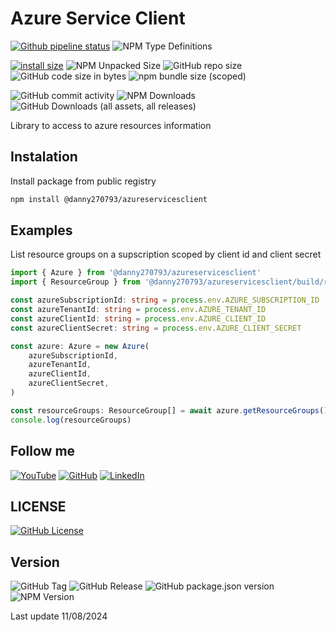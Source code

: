 # Azure Service Client

[![Github pipeline status](https://github.com/danny270793/AzureServiceClient/actions/workflows/releaser.yaml/badge.svg)](https://github.com/danny270793/AzureServiceClient/actions/workflows/releaser.yaml)
![NPM Type Definitions](https://img.shields.io/npm/types/@danny270793/azureservicesclient)

[![install size](https://packagephobia.com/badge?p=@danny270793/AzureServiceClient)](https://packagephobia.com/result?p=@danny270793/azureservicesclient)
![NPM Unpacked Size](https://img.shields.io/npm/unpacked-size/@danny270793/azureservicesclient)
![GitHub repo size](https://img.shields.io/github/repo-size/danny270793/AzureServiceClient)
![GitHub code size in bytes](https://img.shields.io/github/languages/code-size/danny270793/AzureServiceClient)
![npm bundle size (scoped)](https://img.shields.io/bundlephobia/min/@danny270793/azureservicesclient)

![GitHub commit activity](https://img.shields.io/github/commit-activity/m/danny270793/AzureServiceClient)
![NPM Downloads](https://img.shields.io/npm/dy/@danny270793/azureservicesclient)
![GitHub Downloads (all assets, all releases)](https://img.shields.io/github/downloads/danny270793/AzureServiceClient/total)

Library to access to azure resources information

## Instalation

Install package from public registry

```bash
npm install @danny270793/azureservicesclient
```

## Examples

List resource groups on a supscription scoped by client id and client secret

```ts
import { Azure } from '@danny270793/azureservicesclient'
import { ResourceGroup } from '@danny270793/azureservicesclient/build/responses'

const azureSubscriptionId: string = process.env.AZURE_SUBSCRIPTION_ID
const azureTenantId: string = process.env.AZURE_TENANT_ID
const azureClientId: string = process.env.AZURE_CLIENT_ID
const azureClientSecret: string = process.env.AZURE_CLIENT_SECRET

const azure: Azure = new Azure(
    azureSubscriptionId,
    azureTenantId,
    azureClientId,
    azureClientSecret,
)

const resourceGroups: ResourceGroup[] = await azure.getResourceGroups()
console.log(resourceGroups)
```

## Follow me

[![YouTube](https://img.shields.io/badge/YouTube-%23FF0000.svg?style=for-the-badge&logo=YouTube&logoColor=white)](https://www.youtube.com/channel/UC5MAQWU2s2VESTXaUo-ysgg)
[![GitHub](https://img.shields.io/badge/github-%23121011.svg?style=for-the-badge&logo=github&logoColor=white)](https://www.github.com/danny270793/)
[![LinkedIn](https://img.shields.io/badge/linkedin-%230077B5.svg?style=for-the-badge&logo=linkedin&logoColor=white)](https://www.linkedin.com/in/danny270793)

## LICENSE

[![GitHub License](https://img.shields.io/github/license/danny270793/AzureServiceClient)](license.md)

## Version

![GitHub Tag](https://img.shields.io/github/v/tag/danny270793/AzureServiceClient)
![GitHub Release](https://img.shields.io/github/v/release/danny270793/AzureServiceClient)
![GitHub package.json version](https://img.shields.io/github/package-json/v/danny270793/AzureServiceClient)
![NPM Version](https://img.shields.io/npm/v/@danny270793/azureservicesclient)

Last update 11/08/2024
